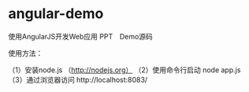 angular-demo
============

使用AngularJS开发Web应用 PPT　Demo源码


使用方法：

（1）安装node.js （http://nodejs.org）
（2）使用命令行启动
     node app.js
（3）通过浏览器访问
     http://localhost:8083/
